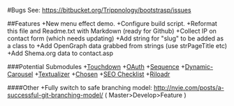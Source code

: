 #Bugs
	See: https://bitbucket.org/Trippnology/bootstrasp/issues

##Features
	+New menu effect demo.
	+Configure build script.
	+Reformat this file and Readme.txt with Markdown (ready for Github)
	+Collect IP on contact form (which needs updating)
	+Add string for "slug" to be added as a class to <body>
	+Add OpenGraph data grabbed from strings (use strPageTitle etc)
	+Add Shema.org data to contact.asp
	
###Potential Submodules
	+[Touchdown](https://github.com/samuelcotterall/touchdown)
	+[OAuth](https://github.com/sdesapio/Classic-ASP-VBScript-OAuth)
	+[Sequence](https://github.com/IanLunn/Sequence)
	+[Dynamic-Carousel](https://github.com/JosepMartins/Dynamic-Carousel)
	+[Textualizer](https://github.com/krisk/textualizer)
	+[Chosen](https://github.com/harvesthq/chosen/)
	+[SEO Checklist](https://github.com/benhowdle89/Seo.js)
	+[Riloadr](https://github.com/tubalmartin/riloadr)
	
####Other
	+Fully switch to safe branching model: http://nvie.com/posts/a-successful-git-branching-model/ ( Master>Develop>Feature )
